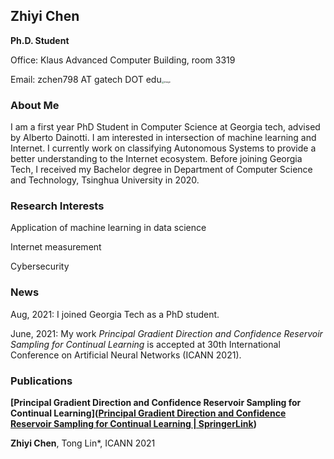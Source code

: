 ## Zhiyi Chen

**Ph.D. Student**

Office: Klaus Advanced Computer Building, room 3319

Email: zchen798 AT gatech DOT edu<img src="D:\陈质祎\2021Fall\image\image.jpg" alt="image" style="zoom: 25%;" />

### About Me

I am a first year PhD Student in Computer Science at Georgia tech, advised by Alberto Dainotti. I am interested in intersection of machine learning and Internet. I currently work on classifying Autonomous Systems to provide a better understanding to the Internet ecosystem. Before joining Georgia Tech, I received my Bachelor degree in Department of Computer Science and Technology, Tsinghua University in 2020.

### Research Interests

Application of machine learning in data science

Internet measurement

Cybersecurity

### News

Aug, 2021: I joined Georgia Tech as a PhD student.

June, 2021: My work *Principal Gradient Direction and Confidence Reservoir Sampling for Continual Learning* is accepted at 30th International Conference on Artificial Neural Networks (ICANN 2021).

### Publications

**[Principal Gradient Direction and Confidence Reservoir Sampling for Continual Learning]([Principal Gradient Direction and Confidence Reservoir Sampling for Continual Learning | SpringerLink](https://link.springer.com/chapter/10.1007/978-3-030-86340-1_34))**

**Zhiyi Chen**, Tong Lin*,  ICANN 2021

